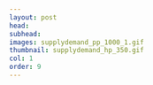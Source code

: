 ```yaml
---
layout: post
head: 
subhead:
images: supplydemand_pp_1000_1.gif
thumbnail: supplydemand_hp_350.gif
col: 1
order: 9
---
```


